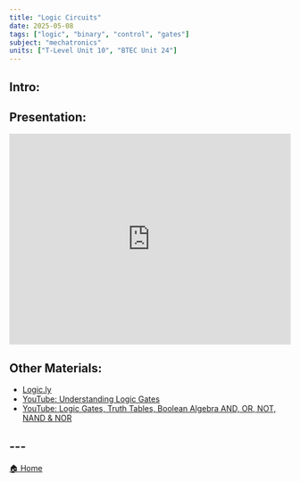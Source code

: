 ```yaml
---
title: "Logic Circuits"
date: 2025-05-08
tags: ["logic", "binary", "control", "gates"]
subject: "mechatronics"
units: ["T-Level Unit 10", "BTEC Unit 24"]
---
```


## Intro:

## Presentation:

<div style="position: relative; width: 100%; height: 0; padding-top: 75%;">
    <iframe src="https://EngineeringShare.github.io/engineering-hub/presentations/Logic Circuits.pdf" 
        style="position: absolute; top: 0; left: 0; width: 100%; height: 100%; border: none;">
    </iframe>
</div>

## Other Materials:
* [Logic.ly](https://logic.ly/)
* [YouTube: Understanding Logic Gates](https://youtu.be/INEtYZqtjTo?si=YGTjWtjr73fYkKuJ)
* [YouTube: Logic Gates, Truth Tables, Boolean Algebra AND, OR, NOT, NAND & NOR](https://youtu.be/JQBRzsPhw2w?si=5e_RZiEU4rb4t-jc)

## ---

<a href="https://engineeringshare.github.io/engineering-hub">🏠 Home</a>
